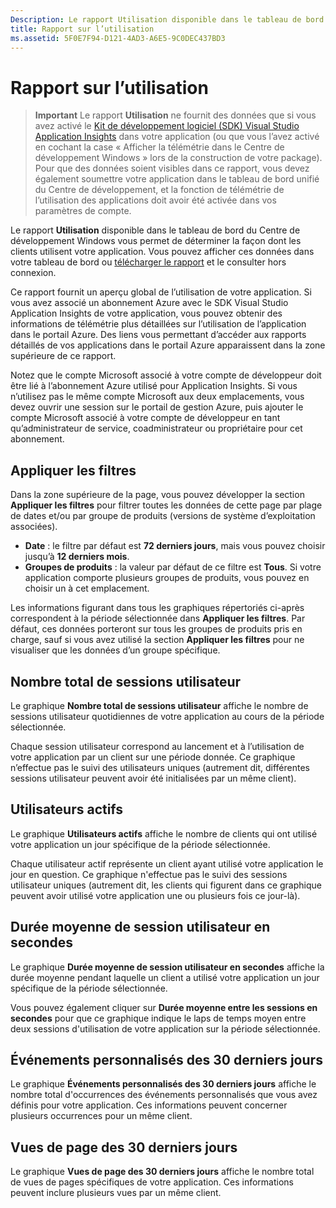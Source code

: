 ```yaml
---
Description: Le rapport Utilisation disponible dans le tableau de bord du Centre de développement Windows vous permet de déterminer la façon dont les clients utilisent votre application.
title: Rapport sur l’utilisation
ms.assetid: 5F0E7F94-D121-4AD3-A6E5-9C0DEC437BD3
---
```


# Rapport sur l’utilisation


> **Important** Le rapport **Utilisation** ne fournit des données que si vous avez activé le [Kit de développement logiciel (SDK) Visual Studio Application Insights](http://go.microsoft.com/fwlink/?LinkId=615086) dans votre application (ou que vous l’avez activé en cochant la case « Afficher la télémétrie dans le Centre de développement Windows » lors de la construction de votre package). Pour que des données soient visibles dans ce rapport, vous devez également soumettre votre application dans le tableau de bord unifié du Centre de développement, et la fonction de télémétrie de l’utilisation des applications doit avoir été activée dans vos paramètres de compte.

Le rapport **Utilisation** disponible dans le tableau de bord du Centre de développement Windows vous permet de déterminer la façon dont les clients utilisent votre application. Vous pouvez afficher ces données dans votre tableau de bord ou [télécharger le rapport](download-analytic-reports.md) et le consulter hors connexion.

Ce rapport fournit un aperçu global de l’utilisation de votre application. Si vous avez associé un abonnement Azure avec le SDK Visual Studio Application Insights de votre application, vous pouvez obtenir des informations de télémétrie plus détaillées sur l’utilisation de l’application dans le portail Azure. Des liens vous permettant d’accéder aux rapports détaillés de vos applications dans le portail Azure apparaissent dans la zone supérieure de ce rapport.

Notez que le compte Microsoft associé à votre compte de développeur doit être lié à l’abonnement Azure utilisé pour Application Insights. Si vous n’utilisez pas le même compte Microsoft aux deux emplacements, vous devez ouvrir une session sur le portail de gestion Azure, puis ajouter le compte Microsoft associé à votre compte de développeur en tant qu’administrateur de service, coadministrateur ou propriétaire pour cet abonnement.

## Appliquer les filtres


Dans la zone supérieure de la page, vous pouvez développer la section **Appliquer les filtres** pour filtrer toutes les données de cette page par plage de dates et/ou par groupe de produits (versions de système d’exploitation associées).

-   **Date** : le filtre par défaut est **72 derniers jours**, mais vous pouvez choisir jusqu’à **12 derniers mois**.
-   **Groupes de produits** : la valeur par défaut de ce filtre est **Tous**. Si votre application comporte plusieurs groupes de produits, vous pouvez en choisir un à cet emplacement.

Les informations figurant dans tous les graphiques répertoriés ci-après correspondent à la période sélectionnée dans **Appliquer les filtres**. Par défaut, ces données porteront sur tous les groupes de produits pris en charge, sauf si vous avez utilisé la section **Appliquer les filtres** pour ne visualiser que les données d’un groupe spécifique.

## Nombre total de sessions utilisateur


Le graphique **Nombre total de sessions utilisateur** affiche le nombre de sessions utilisateur quotidiennes de votre application au cours de la période sélectionnée.

Chaque session utilisateur correspond au lancement et à l’utilisation de votre application par un client sur une période donnée. Ce graphique n’effectue pas le suivi des utilisateurs uniques (autrement dit, différentes sessions utilisateur peuvent avoir été initialisées par un même client).

## Utilisateurs actifs


Le graphique **Utilisateurs actifs** affiche le nombre de clients qui ont utilisé votre application un jour spécifique de la période sélectionnée.

Chaque utilisateur actif représente un client ayant utilisé votre application le jour en question. Ce graphique n'effectue pas le suivi des sessions utilisateur uniques (autrement dit, les clients qui figurent dans ce graphique peuvent avoir utilisé votre application une ou plusieurs fois ce jour-là).

## Durée moyenne de session utilisateur en secondes


Le graphique **Durée moyenne de session utilisateur en secondes** affiche la durée moyenne pendant laquelle un client a utilisé votre application un jour spécifique de la période sélectionnée.

Vous pouvez également cliquer sur **Durée moyenne entre les sessions en secondes** pour que ce graphique indique le laps de temps moyen entre deux sessions d'utilisation de votre application sur la période sélectionnée.

## Événements personnalisés des 30 derniers jours


Le graphique **Événements personnalisés des 30 derniers jours** affiche le nombre total d'occurrences des événements personnalisés que vous avez définis pour votre application. Ces informations peuvent concerner plusieurs occurrences pour un même client.

## Vues de page des 30 derniers jours


Le graphique **Vues de page des 30 derniers jours** affiche le nombre total de vues de pages spécifiques de votre application. Ces informations peuvent inclure plusieurs vues par un même client.

 

 






<!--HONumber=Mar16_HO1-->


